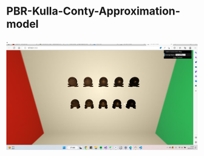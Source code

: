 # PBR-Kulla-Conty-Approximation-model


.![[result]](https://raw.githubusercontent.com/konodiodaa/PBR-Kulla-Conty-Approximation-model/master/Result.png)
